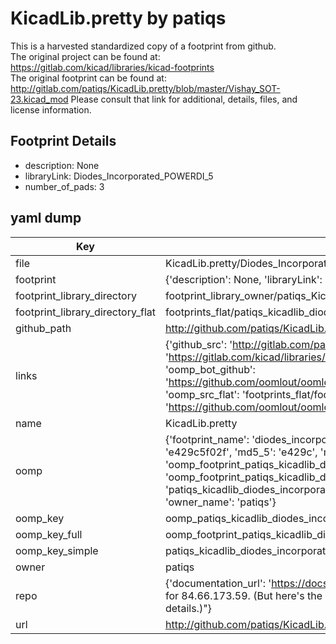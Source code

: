 # KicadLib.pretty by patiqs  
This is a harvested standardized copy of a footprint from github.  
The original project can be found at:  
https://gitlab.com/kicad/libraries/kicad-footprints  
The original footprint can be found at:
http://gitlab.com/patiqs/KicadLib.pretty/blob/master/Vishay_SOT-23.kicad_mod
Please consult that link for additional, details, files, and license information.  
## Footprint Details
* description: None  
* libraryLink: Diodes_Incorporated_POWERDI_5  
* number_of_pads: 3  
## yaml dump  
| Key | Value |  
| --- | --- |  
| file | KicadLib.pretty/Diodes_Incorporated_POWERDI_5.kicad_mod |  
| footprint | {'description': None, 'libraryLink': 'Diodes_Incorporated_POWERDI_5', 'number_of_pads': 3} |  
| footprint_library_directory | footprint_library_owner/patiqs_KicadLib.pretty |  
| footprint_library_directory_flat | footprints_flat/patiqs_kicadlib_diodes_incorporated_powerdi_5/working |  
| github_path | http://github.com/patiqs/KicadLib.pretty/blob/master/Diodes_Incorporated_POWERDI_5.kicad_mod |  
| links | {'github_src': 'http://gitlab.com/patiqs/KicadLib.pretty/blob/master/Vishay_SOT-23.kicad_mod', 'github_src_repo': 'https://gitlab.com/kicad/libraries/kicad-footprints', 'oomp_bot': 'footprints/patiqs_kicadlib_diodes_incorporated_powerdi_5/working', 'oomp_bot_github': 'https://github.com/oomlout/oomlout_oomp_footprint_bot/tree/main/footprints/patiqs_kicadlib_diodes_incorporated_powerdi_5/working', 'oomp_src_flat': 'footprints_flat/footprints_flat/patiqs_kicadlib_diodes_incorporated_powerdi_5/working', 'oomp_src_flat_github': 'https://github.com/oomlout/oomlout_oomp_footprint_src/tree/main/footprints_flat/patiqs_kicadlib_diodes_incorporated_powerdi_5/working'} |  
| name | KicadLib.pretty |  
| oomp | {'footprint_name': 'diodes_incorporated_powerdi_5', 'library_name': 'kicadlib', 'md5': 'e429c5f02f6935c363eb25d104671b22', 'md5_10': 'e429c5f02f', 'md5_5': 'e429c', 'md5_6': 'e429c5', 'oomp_key': 'oomp_patiqs_kicadlib_diodes_incorporated_powerdi_5', 'oomp_key_extra': 'oomp_footprint_patiqs_kicadlib_diodes_incorporated_powerdi_5', 'oomp_key_full': 'oomp_footprint_patiqs_kicadlib_diodes_incorporated_powerdi_5_e429c5', 'oomp_key_simple': 'patiqs_kicadlib_diodes_incorporated_powerdi_5', 'original_filename': 'KicadLib.pretty/Diodes_Incorporated_POWERDI_5.kicad_mod', 'owner_name': 'patiqs'} |  
| oomp_key | oomp_patiqs_kicadlib_diodes_incorporated_powerdi_5 |  
| oomp_key_full | oomp_footprint_patiqs_kicadlib_diodes_incorporated_powerdi_5 |  
| oomp_key_simple | patiqs_kicadlib_diodes_incorporated_powerdi_5 |  
| owner | patiqs |  
| repo | {'documentation_url': 'https://docs.github.com/rest/overview/resources-in-the-rest-api#rate-limiting', 'message': "API rate limit exceeded for 84.66.173.59. (But here's the good news: Authenticated requests get a higher rate limit. Check out the documentation for more details.)"} |  
| url | http://github.com/patiqs/KicadLib.pretty |  

